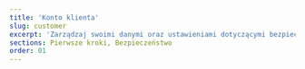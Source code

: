```yaml
---
title: 'Konto klienta'
slug: customer
excerpt: 'Zarządzaj swoimi danymi oraz ustawieniami dotyczącymi bezpieczeństwa'
sections: Pierwsze kroki, Bezpieczeństwo
order: 01
---
```


